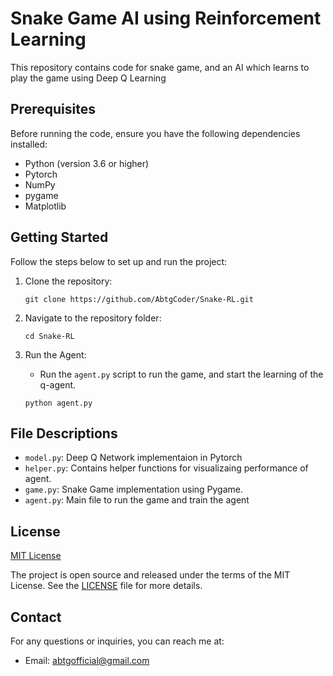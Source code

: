 

# Snake Game AI using Reinforcement Learning

This repository contains code for snake game, and an AI which learns to play the game using Deep Q Learning

## Prerequisites

Before running the code, ensure you have the following dependencies installed:

- Python (version 3.6 or higher)
- Pytorch 
- NumPy
- pygame
- Matplotlib

## Getting Started

Follow the steps below to set up and run the project:

1. Clone the repository:
   ```shell
   git clone https://github.com/AbtgCoder/Snake-RL.git
   ```

2. Navigate to the repository folder:
   ```shell
   cd Snake-RL
   ```

3. Run the Agent:
   - Run the `agent.py` script to run the game, and start the learning of the q-agent.
   ```shell
   python agent.py
   ```


## File Descriptions

- `model.py`: Deep Q Network implementaion in Pytorch
- `helper.py`: Contains helper functions for visualizaing performance of agent.
- `game.py`: Snake Game implementation using Pygame.
- `agent.py`: Main file to run the game and train the agent



## License

[MIT License](LICENSE.txt)

The project is open source and released under the terms of the MIT License. See the [LICENSE](LICENSE.txt) file for more details.

## Contact

For any questions or inquiries, you can reach me at:
- Email:  [abtgofficial@gmail.com](mailto:abtgofficial@gmail.com)


